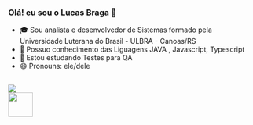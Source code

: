 ### Olá! eu sou o Lucas Braga 👋
- 🎓 Sou analista e desenvolvedor de Sistemas formado pela Universidade Luterana do Brasil - ULBRA - Canoas/RS
- 🧠 Possuo conhecimento das Liguagens JAVA , Javascript, Typescript
- 🌱 Estou estudando Testes para QA
- 😄 Pronouns: ele/dele
##
  <div style="display: inline, align-items: space-between">
    <a href="https://www.linkedin.com/in/lucas-bins-braga-1b4081200/" target="_blank">
      <img src="https://img.shields.io/badge/LinkedIn-0077B5?style=for-the-badge&logo=linkedin&logoColor=white" target="_blank">
    </a>
    <div>
      <img src="https://www.opencodez.com/wp-content/uploads/2018/02/Java-8-using-Examples.png" width="50">
    </div>
  </div>
  
